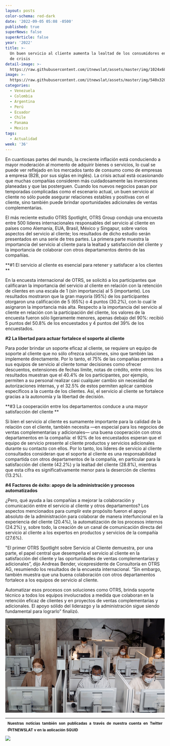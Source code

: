 ```yaml
---
layout: posts
color-schema: red-dark
date: '2022-09-05 05:08 -0500'
published: true
superNews: false
superArticle: false
year: '2022'
title: >-
  Un buen servicio al cliente aumenta la lealtad de los consumidores en tiempos
  de crisis
detail-image: >-
  https://raw.githubusercontent.com/itnewslat/assets/master/img/1024x680/Centro-de-llamadas-g.jpg
image: >-
  https://raw.githubusercontent.com/itnewslat/assets/master/img/540x320/Centro-de-llamadas-p.jpg
categories:
  - Venezuela
  - Colombia
  - Argentina
  - Perú
  - Ecuador
  - Chile
  - Panama
  - Mexico
tags:
  - Actualidad
week: '36'
---
```

En cuantiosas partes del mundo, la creciente inflación está conduciendo a mayor moderación al momento de adquirir bienes o servicios, lo cual se puede ver reflejado en los mercados tanto de consumo como de empresas a empresa (B2B, por sus siglas en inglés). La crisis actual está ocasionando que muchas compañías consideren más cuidadosamente las inversiones planeadas y que las posterguen. Cuando los nuevos negocios pasan por temporadas complicadas como el escenario actual, un buen servicio al cliente no sólo puede asegurar relaciones estables y positivas con el cliente, sino también puede brindar oportunidades adicionales de ventas complementarias. 

El más reciente estudio OTRS Spotlight, OTRS Group condujo una encuesta entre 500 líderes internacionales responsables del servicio al cliente en países como Alemania, EUA, Brasil, México y Singapur, sobre varios aspectos del servicio al cliente; los resultados de dicho estudio serán presentados en una serie de tres partes. La primera parte muestra la importancia del servicio al cliente para la lealtad y satisfacción del cliente y la importancia de colaborar con otros departamentos dentro de las compañías. 

**#1 El servicio al cliente es esencial para retener y satisfacer a los clientes **

En la encuesta internacional de OTRS, se solicitó a los participantes que calificaran la importancia del servicio al cliente en relación con la retención de clientes en una escala de 1 (sin importancia) al 5 (importante). Los resultados mostraron que la gran mayoría (95%) de los participantes otorgaron una calificación de 5 (65%) o 4 puntos (30.2%), con lo cual le asignaron la importancia más alta. Respecto a la importancia del servicio al cliente en relación con la participación del cliente, los valores de la encuesta fueron sólo ligeramente menores, apenas debajo del 90%: recibió 5 puntos del 50.8% de los encuestados y 4 puntos del 39% de los encuestados. 

**#2 La libertad para actuar fortalece el soporte al cliente**

Para poder brindar un soporte eficaz al cliente, se requiere un equipo de soporte al cliente que no sólo ofrezca soluciones, sino que también las implemente directamente. Por lo tanto, el 75% de las compañías permiten a sus equipos de servicio al cliente tomar decisiones como ofrecer descuentos, extensiones de fechas límite, notas de crédito, entre otros: los resultados muestran que el 40.4% de los participantes, por ejemplo, permiten a su personal realizar casi cualquier cambio sin necesidad de autorizaciones internas, y el 32.5% de estos permiten aplicar cambios específicos a la cuenta de los clientes. Así, el servicio al cliente se fortalece gracias a la autonomía y la libertad de decisión.  

**#3 La cooperación entre los departamentos conduce a una mayor satisfacción del cliente **

Si bien el servicio al cliente es sumamente importante para la calidad de la relación con el cliente, también necesita —en especial para los negocios de ventas complementarias y adicionales— una buena cooperación con otros departamentos en la compañía: el 92% de los encuestados esperan que el equipo de servicio presente al cliente productos y servicios adicionales durante su contacto con ellos. Por lo tanto, los líderes de servicio al cliente consultados consideran que el soporte al cliente es una responsabilidad compartida con otros departamentos de la compañía, en particular para la satisfacción del cliente (42.2%) y la lealtad del cliente (28.8%), mientras que esta cifra es significativamente menor para la deserción de clientes (13.2%). 

**#4 Factores de éxito: apoyo de la administración y procesos automatizados**

¿Pero, qué ayuda a las compañías a mejorar la colaboración y comunicación entre el servicio al cliente y otros departamentos? Los aspectos mencionados para cumplir este propósito fueron el apoyo absoluto de la administración para colaborar de manera interfuncional en la experiencia del cliente (20.4%), la automatización de los procesos internos (24.2%) y, sobre todo, la creación de un canal de comunicación directa del servicio al cliente a los expertos en productos y servicios de la compañía (27.6%).

"El primer OTRS Spotlight sobre Servicio al Cliente demuestra, por una parte, el papel central que desempeña el servicio al cliente en la satisfacción del cliente y las oportunidades de ventas complementarias y adicionales”, dijo Andreas Bender, vicepresidente de Consultoría en OTRS AG, resumiendo los resultados de la encuesta internacional. “Sin embargo, también muestra que una buena colaboración con otros departamentos fortalece a los equipos de servicio al cliente. 

Automatizar esos procesos con soluciones como OTRS, brinda soporte técnico a todos los equipos involucrados a medida que colaboran en la retención eficaz de clientes y en proyectos de ventas complementarias y adicionales. El apoyo sólido del liderazgo y la administración sigue siendo fundamental para lograrlo” finalizó.  

![](https://raw.githubusercontent.com/itnewslat/assets/master/img/540x320/Centro-de-llamadas-p.jpg)

<table style="height: 42px;" width="569">
<tbody>
<tr>
<td style="text-align: justify;"><sub><strong>Nuestras noticias también son publicadas a través de nuestra cuenta en Twitter <a href="https://twitter.com/itnewslat?lang=es">@ITNEWSLAT</a> y en la aplicación <a href="https://squidapp.co/en/">SQUID</a></strong></sub></td>
</tr>
</tbody>
</table>

<img src="https://tracker.metricool.com/c3po.jpg?hash=56f88a41e39ab42c063cc51676587a04"/>